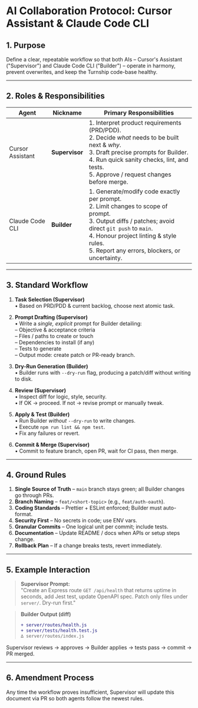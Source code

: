 # AI Collaboration Protocol: Cursor Assistant & Claude Code CLI

## 1. Purpose
Define a clear, repeatable workflow so that both AIs – Cursor's Assistant ("Supervisor") and Claude Code CLI ("Builder") – operate in harmony, prevent overwrites, and keep the Turnship code-base healthy.

---

## 2. Roles & Responsibilities

| Agent | Nickname | Primary Responsibilities |
|-------|----------|--------------------------|
| Cursor Assistant | **Supervisor** | 1. Interpret product requirements (PRD/PDD).<br>2. Decide *what* needs to be built next & *why*.<br>3. Draft precise prompts for Builder.<br>4. Run quick sanity checks, lint, and tests.<br>5. Approve / request changes before merge. |
| Claude Code CLI | **Builder** | 1. Generate/modify code exactly per prompt.<br>2. Limit changes to scope of prompt.<br>3. Output diffs / patches; avoid direct `git push` to `main`.<br>4. Honour project linting & style rules.<br>5. Report any errors, blockers, or uncertainty. |

---

## 3. Standard Workflow

1. **Task Selection (Supervisor)**  
   • Based on PRD/PDD & current backlog, choose next atomic task.

2. **Prompt Drafting (Supervisor)**  
   • Write a *single, explicit* prompt for Builder detailing:  
     – Objective & acceptance criteria  
     – Files / paths to create or touch  
     – Dependencies to install (if any)  
     – Tests to generate  
     – Output mode: create patch or PR-ready branch.

3. **Dry-Run Generation (Builder)**  
   • Builder runs with `--dry-run` flag, producing a patch/diff without writing to disk.

4. **Review (Supervisor)**  
   • Inspect diff for logic, style, security.  
   • If OK → proceed.  If not → revise prompt or manually tweak.

5. **Apply & Test (Builder)**  
   • Run Builder *without* `--dry-run` to write changes.  
   • Execute `npm run lint && npm test`.  
   • Fix any failures or revert.

6. **Commit & Merge (Supervisor)**  
   • Commit to feature branch, open PR, wait for CI pass, then merge.

---

## 4. Ground Rules

1. **Single Source of Truth** – `main` branch stays green; all Builder changes go through PRs.
2. **Branch Naming** – `feat/<short-topic>` (e.g., `feat/auth-oauth`).
3. **Coding Standards** – Prettier + ESLint enforced; Builder must auto-format.
4. **Security First** – No secrets in code; use ENV vars.
5. **Granular Commits** – One logical unit per commit; include tests.
6. **Documentation** – Update README / docs when APIs or setup steps change.
7. **Rollback Plan** – If a change breaks tests, revert immediately.

---

## 5. Example Interaction

> **Supervisor Prompt:**  
> "Create an Express route `GET /api/health` that returns uptime in seconds, add Jest test, update OpenAPI spec. Patch only files under `server/`. Dry-run first."

> **Builder Output (diff)**  
> ```diff
> + server/routes/health.js
> + server/tests/health.test.js
> ∆ server/routes/index.js
> ```

Supervisor reviews → approves → Builder applies → tests pass → commit → PR merged.

---

## 6. Amendment Process

Any time the workflow proves insufficient, Supervisor will update this document via PR so both agents follow the newest rules. 